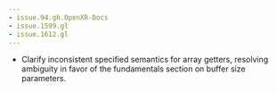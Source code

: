 ```yaml
---
- issue.94.gh.OpenXR-Docs
- issue.1599.gl
- issue.1612.gl
---
```

- Clarify inconsistent specified semantics for array getters, resolving ambiguity in favor of the fundamentals section on buffer size parameters.
